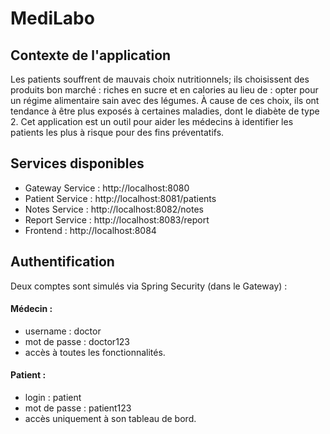 # MediLabo

## Contexte de l'application
Les patients souffrent de mauvais choix nutritionnels; ils choisissent des produits bon marché : riches en sucre et en calories au lieu de : opter pour un régime alimentaire sain avec des légumes.
À cause de ces choix, ils ont tendance à être plus exposés à certaines maladies, dont le diabète de type 2. Cet application est un outil pour aider les médecins à identifier les patients les plus à risque pour des fins préventatifs.

## Services disponibles
- Gateway Service : http://localhost:8080
- Patient Service : http://localhost:8081/patients
- Notes Service : http://localhost:8082/notes
- Report Service : http://localhost:8083/report
- Frontend : http://localhost:8084

## Authentification

Deux comptes sont simulés via Spring Security (dans le Gateway) :
#### Médecin :
- username : doctor
- mot de passe : doctor123
- accès à toutes les fonctionnalités.
#### Patient :
- login : patient
- mot de passe : patient123
- accès uniquement à son tableau de bord.
